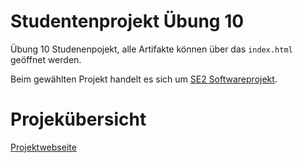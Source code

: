 # Studentenprojekt Übung 10

Übung 10 Studenenpojekt, alle Artifakte können über das ```index.html``` geöffnet werden.

Beim gewählten Projekt handelt es sich um [SE2 Softwareprojekt](https://github.com/HSR-SE2Proj).

# Projekübersicht
[Projektwebseite](https://silvanadrian.github.io/hsr-pmqm-project/)
